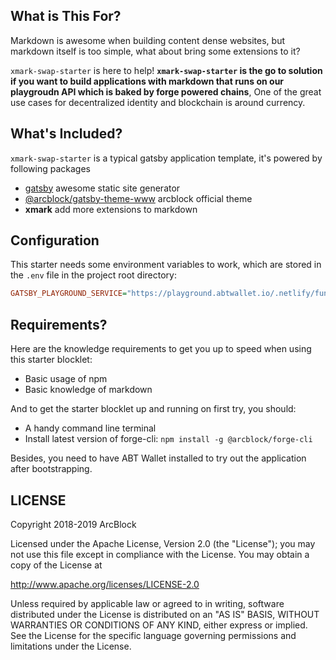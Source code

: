 ## What is This For?

Markdown is awesome when building content dense websites, but markdown itself is too simple, what about bring some extensions to it?

`xmark-swap-starter` is here to help! **`xmark-swap-starter` is the go to solution if you want to build applications with markdown that runs on our playgroudn API which is baked by forge powered chains**, One of the great use cases for decentralized identity and blockchain is around currency.

## What's Included?

`xmark-swap-starter` is a typical gatsby application template, it's powered by following packages

- [gatsby](https://gatsbyjs.org) awesome static site generator
- [@arcblock/gatsby-theme-www](https://www.npmjs.com/package/@arcblock/gatsby-theme-www) arcblock official theme
- **xmark** add more extensions to markdown

## Configuration

This starter needs some environment variables to work, which are stored in the `.env` file in the project root directory:

```ini
GATSBY_PLAYGROUND_SERVICE="https://playground.abtwallet.io/.netlify/functions/app"
```

## Requirements?

Here are the knowledge requirements to get you up to speed when using this starter blocklet:

- Basic usage of npm
- Basic knowledge of markdown

And to get the starter blocklet up and running on first try, you should:

- A handy command line terminal
- Install latest version of forge-cli: `npm install -g @arcblock/forge-cli`

Besides, you need to have ABT Wallet installed to try out the application after bootstrapping.

## LICENSE

Copyright 2018-2019 ArcBlock

Licensed under the Apache License, Version 2.0 (the "License");
you may not use this file except in compliance with the License.
You may obtain a copy of the License at

http://www.apache.org/licenses/LICENSE-2.0

Unless required by applicable law or agreed to in writing, software
distributed under the License is distributed on an "AS IS" BASIS,
WITHOUT WARRANTIES OR CONDITIONS OF ANY KIND, either express or implied.
See the License for the specific language governing permissions and
limitations under the License.
